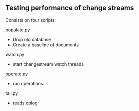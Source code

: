 ## Testing performance of change streams

Consists on four scripts:

populate.py
- Drop old database
- Create a baseline of documents

watch.py
- start changestream watch threads

operate.py
- run operations.

tail.py
- reads oplog